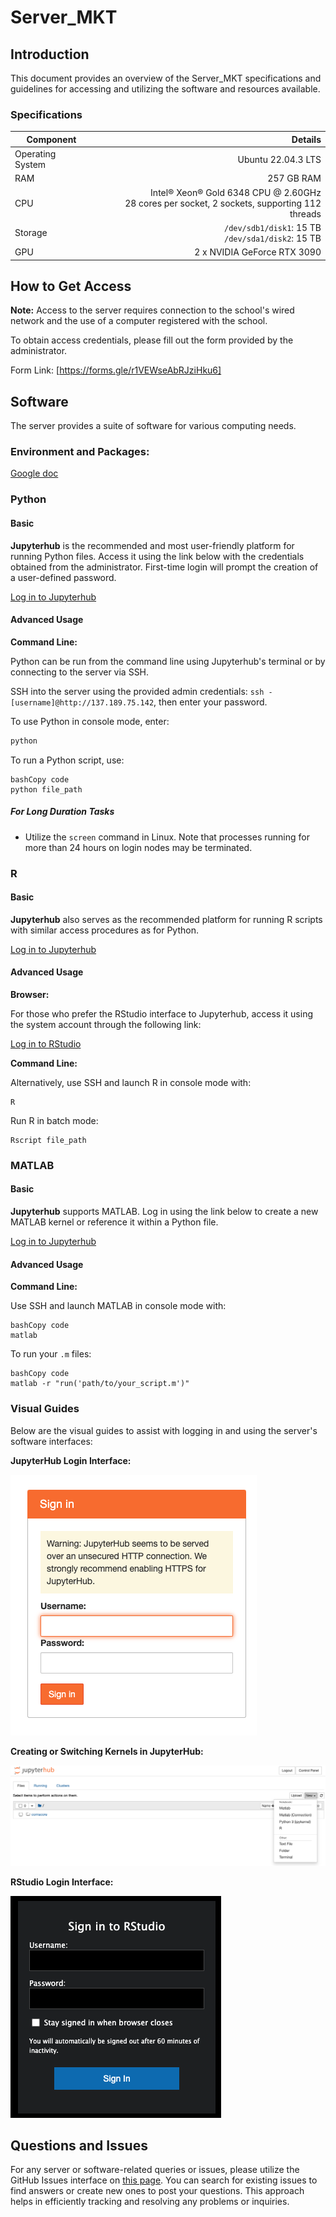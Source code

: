 # Server_MKT

## Introduction

This document provides an overview of the Server_MKT specifications and guidelines for accessing and utilizing the software and resources available.

### Specifications

| Component        |                                                      Details |
| ---------------- | -----------------------------------------------------------: |
| Operating System |                                           Ubuntu 22.04.3 LTS |
| RAM              |                                                   257 GB RAM |
| CPU              | Intel® Xeon® Gold 6348 CPU @ 2.60GHz<br>28 cores per socket, 2 sockets, supporting 112 threads |
| Storage          |         `/dev/sdb1/disk1`: 15 TB<br>`/dev/sda1/disk2`: 15 TB |
| GPU              |                                  2 x NVIDIA GeForce RTX 3090 |

## How to Get Access

**Note:** Access to the server requires connection to the school's wired network and the use of a computer registered with the school.

To obtain access credentials, please fill out the form provided by the administrator.

Form Link: [https://forms.gle/r1VEWseAbRJziHku6]

## Software

The server provides a suite of software for various computing needs.

### Environment and Packages:

[Google doc](https://docs.google.com/document/d/1T03q5eCnl2ctW3ACA2Iqs5yTH_H2VUOxEfLJL2Zp2sA/edit?usp=sharing)

### Python

#### Basic

**Jupyterhub** is the recommended and most user-friendly platform for running Python files. Access it using the link below with the credentials obtained from the administrator. First-time login will prompt the creation of a user-defined password.

[Log in to Jupyterhub](http://137.189.75.142/hub/login)

#### Advanced Usage

**Command Line:**

Python can be run from the command line using Jupyterhub's terminal or by connecting to the server via SSH.

SSH into the server using the provided admin credentials: `ssh -[username]@http://137.189.75.142`, then enter your password.

To use Python in console mode, enter:

```bash
python
```

To run a Python script, use:

```
bashCopy code
python file_path
```

##### For Long Duration Tasks

- Utilize the `screen` command in Linux. Note that processes running for more than 24 hours on login nodes may be terminated.

### R

#### Basic

**Jupyterhub** also serves as the recommended platform for running R scripts with similar access procedures as for Python.

[Log in to Jupyterhub](http://137.189.75.142/hub/login)

#### Advanced Usage

**Browser:**

For those who prefer the RStudio interface to Jupyterhub, access it using the system account through the following link:

[Log in to RStudio](http://137.189.75.142:8787/)

**Command Line:**

Alternatively, use SSH and launch R in console mode with:

```
R
```

Run R in batch mode:

```
Rscript file_path
```

### MATLAB

#### Basic

**Jupyterhub** supports MATLAB. Log in using the link below to create a new MATLAB kernel or reference it within a Python file.

[Log in to Jupyterhub](http://137.189.75.142/hub/login)

#### Advanced Usage

**Command Line:**

Use SSH and launch MATLAB in console mode with:

```
bashCopy code
matlab
```

To run your `.m` files:

```
bashCopy code
matlab -r "run('path/to/your_script.m')"
```



### Visual Guides

Below are the visual guides to assist with logging in and using the server's software interfaces:

**JupyterHub Login Interface:**

![截屏2024-01-23 11.37.31](JupyterHub_Login.png)

**Creating or Switching Kernels in JupyterHub:**

![截屏2024-01-23 13.01.40](Switching_Kernels.png)

**RStudio Login Interface:**

![RStudio Login](RStudio_Login.png)

## Questions and Issues

For any server or software-related queries or issues, please utilize the GitHub Issues interface on [this page](https://github.com/YunanOwO/Sever_MKT/issues). You can search for existing issues to find answers or create new ones to post your questions. This approach helps in efficiently tracking and resolving any problems or inquiries.
